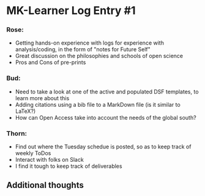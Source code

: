# MK-Learner Log Entry #1 

### Rose:
- Getting hands-on experience with logs for experience with analysis/coding, in the form of "notes for Future Self"
- Great discussion on the philosophies and schools of open science
- Pros and Cons of pre-prints  

### Bud: 
- Need to take a look at one of the active and populated DSF templates, to learn more about this
- Adding citations using a bib file to a MarkDown file (is it similar to LaTeX?)
- How can Open Access take into account the needs of the global south?

### Thorn: 
- Find out where the Tuesday schedue is posted, so as to keep track of weekly ToDos
- Interact with folks on Slack
- I find it tough to keep track of deliverables

## Additional thoughts

